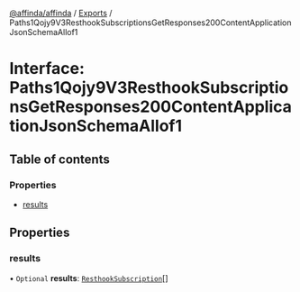 [@affinda/affinda](../README.md) / [Exports](../modules.md) / Paths1Qojy9V3ResthookSubscriptionsGetResponses200ContentApplicationJsonSchemaAllof1

# Interface: Paths1Qojy9V3ResthookSubscriptionsGetResponses200ContentApplicationJsonSchemaAllof1

## Table of contents

### Properties

- [results](Paths1Qojy9V3ResthookSubscriptionsGetResponses200ContentApplicationJsonSchemaAllof1.md#results)

## Properties

### results

• `Optional` **results**: [`ResthookSubscription`](ResthookSubscription.md)[]
